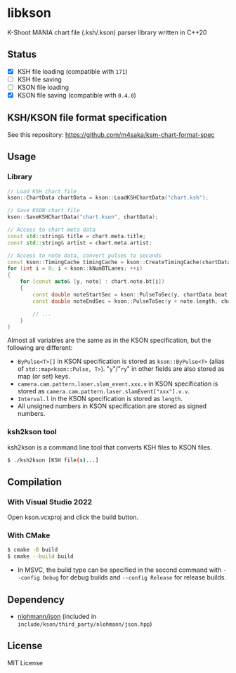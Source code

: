 # libkson
K-Shoot MANIA chart file (.ksh/.kson) parser library written in C++20

## Status
- [x] KSH file loading (compatible with `171`)
- [ ] KSH file saving
- [ ] KSON file loading
- [x] KSON file saving (compatible with `0.4.0`)

## KSH/KSON file format specification
See this repository: https://github.com/m4saka/ksm-chart-format-spec

## Usage
### Library
```cpp
// Load KSH chart file
kson::ChartData chartData = kson::LoadKSHChartData("chart.ksh");

// Save KSON chart file
kson::SaveKSHChartData("chart.kson", chartData);

// Access to chart meta data
const std::string& title = chart.meta.title;
const std::string& artist = chart.meta.artist;

// Access to note data, convert pulses to seconds
const kson::TimingCache timingCache = kson::CreateTimingCache(chartData.beat);
for (int i = 0; i < kson::kNumBTLanes; ++i)
{
    for (const auto& [y, note] : chart.note.bt[i])
    {
        const double noteStartSec = kson::PulseToSec(y, chartData.beat, timingCache);
        const double noteEndSec = kson::PulseToSec(y + note.length, chartData.beat, timingCache);

        // ...
    }
}
```

Almost all variables are the same as in the KSON specification, but the following are different:
- `ByPulse<T>[]` in KSON specification is stored as `kson::ByPulse<T>` (alias of `std::map<kson::Pulse, T>`). "`y`"/"`ry`" in other fields are also stored as map (or set) keys.
- `camera.cam.pattern.laser.slam_event.xxx.v` in KSON specification is stored as `camera.cam.pattern.laser.slamEvent["xxx"].v.v`.
- `Interval.l` in the KSON specification is stored as `length`.
- All unsigned numbers in KSON specification are stored as signed numbers.

### ksh2kson tool
ksh2kson is a command line tool that converts KSH files to KSON files.

```bash
$ ./ksh2kson [KSH file(s)...]
```

## Compilation
### With Visual Studio 2022
Open kson.vcxproj and click the build button.

### With CMake
```bash
$ cmake -B build
$ cmake --build build
```
- In MSVC, the build type can be specified in the second command with `--config Debug` for debug builds and `--config Release` for release builds.

## Dependency
- [nlohmann/json](https://github.com/nlohmann/json) (included in `include/kson/third_party/nlohmann/json.hpp`)

## License
MIT License
